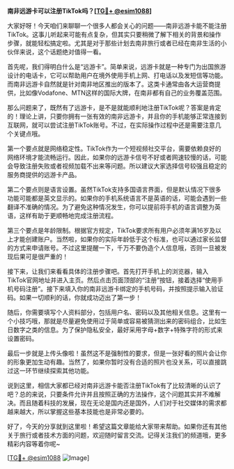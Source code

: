 **南非远游卡可以注册TikTok吗？[[TG💪+ @esim1088](https://t.me/s/esim1088)]**

大家好呀！今天咱们来聊聊一个很多人都会关心的问题——南非远游卡能不能注册TikTok。这事儿听起来可能有点复杂，但其实只要稍微了解下相关的背景和操作步骤，就能轻松搞定啦。尤其是对于那些计划去南非旅行或者已经在南非生活的小伙伴来说，这个话题绝对值得一看。

首先呢，我们得明白什么是“远游卡”。简单来说，远游卡就是一种专门为出国旅游设计的电话卡，它可以帮助用户在境外使用手机上网、打电话以及发短信等功能。而南非远游卡自然就是针对南非地区推出的版本了。这类卡通常由各大运营商提供，比如像Vodafone、MTN这样的国际大牌，在南非都有自己的业务覆盖范围。

那么问题来了，既然有了远游卡，是不是就能顺利地注册TikTok呢？答案是肯定的！理论上讲，只要你拥有一张有效的南非远游卡，并且你的手机能够正常连接到互联网，就可以尝试注册TikTok账号。不过，在实际操作过程中还是需要注意几个关键点哦。

第一个要点就是网络稳定性。TikTok作为一个短视频社交平台，需要依赖良好的网络环境才能流畅运行。因此，如果你的远游卡信号不好或者网速较慢的话，可能会导致注册失败或者视频加载不出来等问题。所以建议大家选择信号较强且稳定的服务商提供的远游卡产品。

第二个要点则是语言设置。虽然TikTok支持多国语言界面，但是默认情况下很多功能可能都是英文显示的。如果你的手机系统语言不是英语的话，可能会遇到一些翻译不准确的情况。为了避免这种情况发生，你可以提前将手机的语言调整为英语，这样有助于更顺畅地完成注册流程。

第三个要点是年龄限制。根据官方规定，TikTok要求所有用户必须年满16岁及以上才能创建账户。当然啦，如果你的实际年龄低于这个标准，也可以通过家长监督的方式来申请账号。不过这里提醒一下，千万不要伪造个人信息哦，否则一旦被发现后果可是很严重的！

接下来，让我们来看看具体的注册步骤吧。首先打开手机上的浏览器，输入TikTok官网地址并进入主页。然后点击页面顶部的“注册”按钮，接着选择“使用手机号码注册”。接下来填入你的南非远游卡绑定的手机号码，并按照提示输入验证码。如果一切顺利的话，你就成功迈出了第一步！

随后，你需要填写个人资料部分，包括用户名、密码以及其他相关信息。这里有一个小技巧哦，那就是尽量避免使用过于简单或容易被猜测出来的密码组合，比如生日数字之类的信息。为了保护隐私安全，最好采用字母+数字+特殊字符的形式来设置密码。

最后一步就是上传头像啦！虽然这不是强制性的要求，但是一张好看的照片会让你的形象更加生动有趣。当然了，如果你暂时没有合适的照片也没关系，可以直接跳过这一环节继续探索其他功能。

说到这里，相信大家都已经对南非远游卡能否注册TikTok有了比较清晰的认识了吧？总的来说，只要条件允许并且按照正确的方法操作，这个问题其实并不难解决。而且随着科技的发展，现在无论是国内还是国外，人们对于社交媒体的需求都越来越大，所以掌握这些基本技能也是非常必要的。

好了，今天的分享就到这里啦！希望这篇文章能给大家带来帮助。如果你还有其他关于旅行或者技术方面的问题，欢迎随时留言交流。记得关注我们的频道哦，更多精彩内容等着你呢~ 

[[TG💪+ @esim1088](https://t.me/s/esim1088) ![Image](https://i.postimg.cc/4NQfJmqS/Snipaste-2025-05-13-00-14-12.png)]